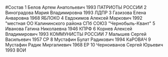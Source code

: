 #Состав
1 Белов Артем Анатольевич 1993 ПАТРИОТЫ РОССИИ
2 Виноградова Мария Владимировна 1993 ЛДПР
3 Газизова Елена Анваровна 1968 ЯБЛОКО
4 Евдокимов Алексей Маркович 1992 \"местная ОО Калининского района СПб СОЮЗ \"Чернобыль-Квант\"
5 Иванова Гатина Николаевна 1946 КПРФ
6 Корнев Алексей Владимирович 1993 КОММУНИСТЫ РОССИИ
7 Малышев Сергей Васильевич 1957 СР
8 Мустафин Булат Радикович 1994 КаРОВАЧ
9 Мустафин Радик Миргалиевич 1968 ЕР
10 Черноиванов Сергей Юрьевич 1993 ВОИ
